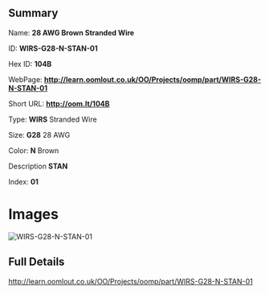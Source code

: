 

## Summary
 
Name: __28 AWG Brown Stranded Wire__

ID: __WIRS-G28-N-STAN-01__

Hex ID: __104B__

WebPage: __http://learn.oomlout.co.uk/OO/Projects/oomp/part/WIRS-G28-N-STAN-01__

Short URL: __http://oom.lt/104B__


Type: __WIRS__ Stranded Wire 

Size: __G28__ 28 AWG 

Color: __N__ Brown 

Description __STAN__  

Index: __01__


# Images
![WIRS-G28-N-STAN-01](http://oomlout.com/oomp-gen/parts/WIRS-G28-N-STAN-01/WIRS-G28-N-STAN-01_420.jpg)



## Full Details

 http://learn.oomlout.co.uk/OO/Projects/oomp/part/WIRS-G28-N-STAN-01














